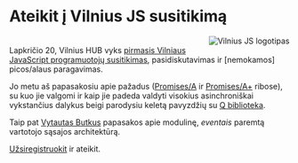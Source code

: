 # Ateikit į Vilnius JS susitikimą

<p><img src="https://www.dominykas.lt/uploads/2012/11/77efc55f3a45a22ba891ba532ec16c77.png" style="margin-left: 1em; margin-bottom: 1em; float: right; border: 0;" alt="Vilnius JS logotipas"><br>
Lapkričio 20, Vilnius HUB vyks <a href="http://vilniusjs.lt/">pirmasis Vilniaus JavaScript programuotojų susitikimas</a>, pasidiskutavimas ir [nemokamos] picos/alaus paragavimas.</p>
<p>Jo metu aš papasakosiu apie pažadus (<a href="http://wiki.commonjs.org/wiki/Promises/A">Promises/A</a> ir <a href="https://github.com/promises-aplus/promises-spec">Promises/A+</a> ribose), su kuo jie valgomi ir kaip jie padeda valdyti visokius asinchroniškai vykstančius dalykus beigi parodysiu keletą pavyzdžių su <a href="https://github.com/kriskowal/q">Q biblioteka</a>.</p>
<p>Taip pat <a href="https://github.com/bytasv">Vytautas Butkus</a> papasakos apie modulinę, <i>eventais</i> paremtą vartotojo sąsajos architektūrą.</p>
<p><a href="https://tito.io/vilniusjs/vilniusjs-1">Užsiregistruokit</a> ir ateikit.</p>